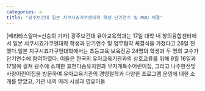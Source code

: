 ```yaml
---
categories: a
title: "광주보건대 일본 치쿠시죠가쿠엔대학 학생 단기연수 및 MOU 체결"
---
```

[베리타스알파=신승희 기자] 광주보건대 유아교육학과는 17일 대학 내 창의융합센터에서 일본 치쿠시죠가쿠엔대학 학생과 단기연수 및 업무협약 체결식을 가졌다고 26일 전했다.일본 치쿠시죠가쿠엔대학에서는 초등교육·보육전공 24명의 학생과 두 명의 교수가 단기연수에 참여하였다. 이들은 한국의 유아교육기관과의 상호교류를 위해 9월 16일과 17일에 걸쳐 광주에 소재한 효천다솜유치원과 무지개특수어린이집, 그리고 나주한전빛사랑어린이집을 방문하여 유아교육기관의 경영철학과 다양한 프로그램 운영에 대한 소개를 받았고, 기관 내의 여러 시설과 영유아들